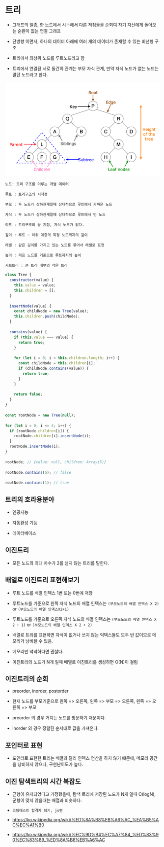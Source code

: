 # 트리

- 그래프의 일종, 한 노드에서 시ㄱ해서 다른 저점들을 순회여 자기 자신에게 돌아오는 순환이 없는 연결 그래프

- 단방향 이면서, 하나의 데이터 아래에 여러 개의 데이터가 존재할 수 있는 비선형 구조

- 트리에서 최상위 노드를 루트노드라고 함

- 트리에서 연결된 서로 둘간의 관계는 부모 자식 관계, 만약 자식 노드가 없는 노드는 말단 노드라고 한다.

![img](./tree.png)

```text
노드: 트리 구조를 이루는 개별 데이터

루트 : 트리구조의 시작점

부모 : 두 노드가 상하관계일때 상대적으로 루트에서 가까운 노드

자식 : 두 노드가 상하관계일때 상대적으로 루트에서 먼 노드

리프 : 트리구조의 끝 지점, 자식 노드가 없다.

깊이 : 루트 ~ 하위 계층의 특정 노드까지의 깊이

레벨 : 같은 깊이를 가지고 있는 노드를 묶어서 레벨로 표현

높이 : 리프 노드를 기준으로 루트까지의 높이

서브트리 : 큰 트리 내부의 작은 트리
```

```js
class Tree {
  constructor(value) {
    this.value = value;
    this.children = [];
  }

  insertNode(value) {
    const childNode = new Tree(value);
    this.children.push(childNode);
  }

  contains(value) {
    if (this.value === value) {
      return true;
    }

    for (let i = 0; i < this.children.length; i++) {
      const childNode = this.children[i];
      if (childNode.contains(value)) {
        return true;
      }
    }

    return false;
  }
}

const rootNode = new Tree(null);

for (let i = 0; i <= 4; i++) {
  if (rootNode.children[i]) {
    rootNode.children[i].insertNode(i);
  }
  rootNode.insertNode(i);
}

rootNode; // {value: null, children: Array(5)}

rootNode.contains(5); // false

rootNode.contains(1); // true
```

## 트리의 호라용분야

- 인공지능

- 자동완성 기능

- 데이터베이스

## 이진트리

- 모든 노드의 최대 차수가 2를 넘지 않는 트리를 말한다.

## 배열로 이진트리 표현해보기

- 루트 노드를 배열 인덱스 1번 또는 0번에 저장

- 루트노드를 기준으로 왼쪽 자식 노드의 배열 인덱스는 `(부모노드의 배열 인덱스 X 2)` or `(부모노드의 배열 인덱스X2+1)`

- 루트노드를 기준으로 오른쪽 자식 노드의 배열 인덱스는 `(부모노드의 배열 인덱스 X 2 + 1)` or `(부모노드의 배열 인덱스 X 2 + 2)`

- 배열로 트리를 표현하면 자식이 없거나 쓰지 않는 익덱스들도 모두 빈 값이므로 메모리가 낭비될 수 있음.

- 메모리만 넉넉하다면 괜찮다.

- 이진트리의 노드가 N개 일때 배열로 이진트리를 생성하면 O(N)이 걸림

## 이진트리의 순회

- preorder, inorder, postorder

- 현재 노드를 부모기준으로 왼쪽 => 오른쪽, 왼쪽 => 부모 => 오른쪽, 왼쪽 => 오른쪽 => 부모

- preorder 의 경우 거치는 노드를 방문하기 때문이다.

- inorder 의 경우 정렬된 순서대로 값을 가져온다.

## 포인터로 표현

- 포인터로 표현한 트리는 배열과 달리 인덱스 연산을 하지 않기 떄문에, 메모리 공간을 낭비하지 않으나, 구현난이도가 높다.

## 이진 탐색트리의 시간 복잡도

- 균형이 유지되었다고 가정했을때, 탐색 트리에 저장된 노드가 N개 일때 O(logN), 군형이 맞지 않을때는 배열과 비슷하다.

- `코딩테스트 합격자 되기, js편`
- https://ko.wikipedia.org/wiki/%ED%8A%B8%EB%A6%AC_%EA%B5%AC%EC%A1%B0
- https://ko.wikipedia.org/wiki/%EC%9D%B4%EC%A7%84_%ED%83%90%EC%83%89_%ED%8A%B8%EB%A6%AC
